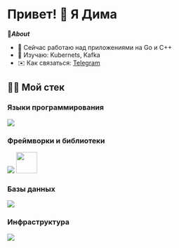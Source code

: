 # Привет! 👋 Я Дима

🥋***About***
- 🔭 Сейчас работаю над приложениями на Go и C++
- 🔮 Изучаю: Kubernets, Kafka
- ✉️ Как связаться: [Telegram](https://t.me/mrph3d)

## 🤹🏻 Мой стек

### Языки программирования
<p align="left">
  <img src="https://skillicons.dev/icons?i=go,cpp,python" />
</p>

### Фреймворки и библиотеки
<p align="left">
  <img src="https://skillicons.dev/icons?i=qt,django" />
  <img src="https://cdn.jsdelivr.net/gh/devicons/devicon/icons/boost/boost-original.svg" width="48" height="48"/>
</p>

### Базы данных
<p align="left">
  <img src="https://skillicons.dev/icons?i=mysql,sqlite,postgresql,redis" />
</p>

### Инфраструктура
<p align="left">
  <img src="https://skillicons.dev/icons?i=docker,linux" />
</p>

